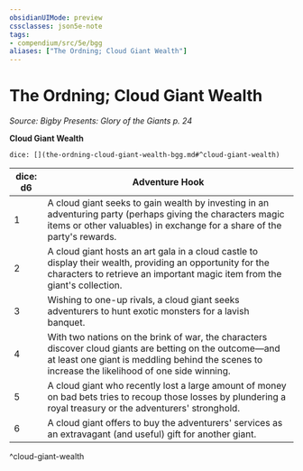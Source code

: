 ```yaml
---
obsidianUIMode: preview
cssclasses: json5e-note
tags:
- compendium/src/5e/bgg
aliases: ["The Ordning; Cloud Giant Wealth"]
---
```

# The Ordning; Cloud Giant Wealth
*Source: Bigby Presents: Glory of the Giants p. 24* 

**Cloud Giant Wealth**

`dice: [](the-ordning-cloud-giant-wealth-bgg.md#^cloud-giant-wealth)`

| dice: d6 | Adventure Hook |
|----------|----------------|
| 1 | A cloud giant seeks to gain wealth by investing in an adventuring party (perhaps giving the characters magic items or other valuables) in exchange for a share of the party's rewards. |
| 2 | A cloud giant hosts an art gala in a cloud castle to display their wealth, providing an opportunity for the characters to retrieve an important magic item from the giant's collection. |
| 3 | Wishing to one-up rivals, a cloud giant seeks adventurers to hunt exotic monsters for a lavish banquet. |
| 4 | With two nations on the brink of war, the characters discover cloud giants are betting on the outcome—and at least one giant is meddling behind the scenes to increase the likelihood of one side winning. |
| 5 | A cloud giant who recently lost a large amount of money on bad bets tries to recoup those losses by plundering a royal treasury or the adventurers' stronghold. |
| 6 | A cloud giant offers to buy the adventurers' services as an extravagant (and useful) gift for another giant. |
^cloud-giant-wealth